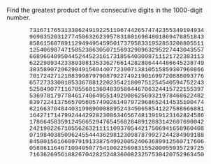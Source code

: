    <p>Find the greatest product of five consecutive digits in the 1000-digit number.</p> <p style='font-family:courier new;font-size:10pt;text-align:center;'> 73167176531330624919225119674426574742355349194934<br /> 96983520312774506326239578318016984801869478851843<br /> 85861560789112949495459501737958331952853208805511<br /> 12540698747158523863050715693290963295227443043557<br /> 66896648950445244523161731856403098711121722383113<br /> 62229893423380308135336276614282806444486645238749<br /> 30358907296290491560440772390713810515859307960866<br /> 70172427121883998797908792274921901699720888093776<br /> 65727333001053367881220235421809751254540594752243<br /> 52584907711670556013604839586446706324415722155397<br /> 53697817977846174064955149290862569321978468622482<br /> 83972241375657056057490261407972968652414535100474<br /> 82166370484403199890008895243450658541227588666881<br /> 16427171479924442928230863465674813919123162824586<br /> 17866458359124566529476545682848912883142607690042<br /> 24219022671055626321111109370544217506941658960408<br /> 07198403850962455444362981230987879927244284909188<br /> 84580156166097919133875499200524063689912560717606<br /> 05886116467109405077541002256983155200055935729725<br /> 71636269561882670428252483600823257530420752963450<br /> </p>   